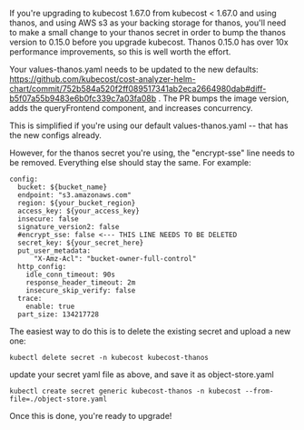 If you're upgrading to kubecost 1.67.0 from kubecost < 1.67.0 and using thanos, and using AWS s3 as your backing storage for thanos, you'll need to make a small change to your thanos secret in order to bump the thanos version to 0.15.0 before you upgrade kubecost.
Thanos 0.15.0 has over 10x performance improvements, so this is well worth the effort.

Your values-thanos.yaml needs to be updated to the new defaults: https://github.com/kubecost/cost-analyzer-helm-chart/commit/752b584a520f2ff089517341ab2eca2664980dab#diff-b5f07a55b9483e6b0fc339c7a03fa08b .
The PR bumps the image version, adds the queryFrontend component, and increases concurrency.

This is simplified if you're using our default values-thanos.yaml -- that has the new configs already.

However, for the thanos secret you're using, the "encrypt-sse" line needs to be removed. Everything else should stay the same. For example:
```
config:
  bucket: ${bucket_name}
  endpoint: "s3.amazonaws.com"
  region: ${your_bucket_region}
  access_key: ${your_access_key}
  insecure: false
  signature_version2: false
  #encrypt_sse: false <--- THIS LINE NEEDS TO BE DELETED
  secret_key: ${your_secret_here}
  put_user_metadata:
      "X-Amz-Acl": "bucket-owner-full-control"
  http_config:
    idle_conn_timeout: 90s
    response_header_timeout: 2m
    insecure_skip_verify: false
  trace:
    enable: true
  part_size: 134217728
```

The easiest way to do this is to delete the existing secret and upload a new one:

`kubectl delete secret -n kubecost kubecost-thanos`

update your secret yaml file as above, and save it as object-store.yaml

`kubectl create secret generic kubecost-thanos -n kubecost --from-file=./object-store.yaml`

Once this is done, you're ready to upgrade!
